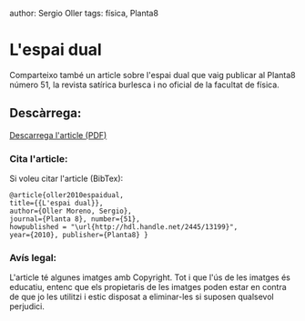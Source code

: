 author: Sergio Oller
tags: física, Planta8

# L'espai dual

Comparteixo també un article sobre l'espai dual que vaig publicar al 
Planta8 número 51, la revista satírica burlesca i no oficial 
de la facultat de física.

## Descàrrega:

[Descarrega l'article 
(PDF)](/mypermanent.php?slug=espaidual)

### Cita l'article:
Si voleu citar l'article (BibTex):

    @article{oller2010espaidual,
    title={{L'espai dual}},
    author={Oller Moreno, Sergio},
    journal={Planta 8}, number={51},
    howpublished = "\url{http://hdl.handle.net/2445/13199}",
    year={2010}, publisher={Planta8} }

### Avís legal:

L'article té algunes imatges amb Copyright. Tot i que l'ús de
 les imatges és educatiu, entenc que els propietaris de les imatges
 poden estar en contra de que jo les utilitzi i estic disposat a
 eliminar-les si suposen qualsevol perjudici.

